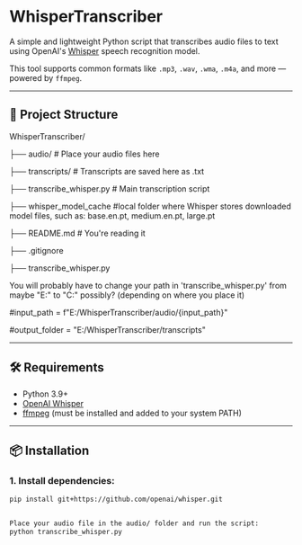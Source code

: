 # WhisperTranscriber

A simple and lightweight Python script that transcribes audio files to text using OpenAI's [Whisper](https://github.com/openai/whisper) speech recognition model.

This tool supports common formats like `.mp3`, `.wav`, `.wma`, `.m4a`, and more — powered by `ffmpeg`.

---

## 📁 Project Structure

WhisperTranscriber/

├── audio/ # Place your audio files here

├── transcripts/ # Transcripts are saved here as .txt

├── transcribe_whisper.py # Main transcription script

├── whisper_model_cache #local folder where Whisper stores downloaded model files, such as: base.en.pt, medium.en.pt, large.pt

├── README.md # You're reading it

├── .gitignore

├── transcribe_whisper.py

You will probably have to change your path in 'transcribe_whisper.py' from maybe "E:" to "C:" possibly? (depending on where you place it)

#input_path = f"E:/WhisperTranscriber/audio/{input_path}"

#output_folder = "E:/WhisperTranscriber/transcripts"


---

## 🛠 Requirements

- Python 3.9+
- [OpenAI Whisper](https://github.com/openai/whisper)
- [ffmpeg](https://ffmpeg.org/) (must be installed and added to your system PATH)

---

## 📦 Installation

### 1. Install dependencies:

```bash
pip install git+https://github.com/openai/whisper.git


Place your audio file in the audio/ folder and run the script:
python transcribe_whisper.py


